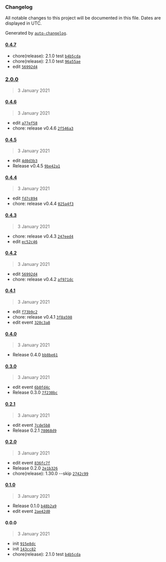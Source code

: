 ### Changelog

All notable changes to this project will be documented in this file. Dates are displayed in UTC.

Generated by [`auto-changelog`](https://github.com/CookPete/auto-changelog).

#### [0.4.7](https://github.com/undind/react-button/compare/2.0.0...0.4.7)

- chore(release): 2.1.0 test [`b4b5cda`](https://github.com/undind/react-button/commit/b4b5cda2498f881dd6151d5ca7c7c20e17779e9a)
- chore(release): 2.1.0 test [`96a55ae`](https://github.com/undind/react-button/commit/96a55ae7d21ac2d2120559551b4f7dc89073061f)
- edit [`56992d4`](https://github.com/undind/react-button/commit/56992d4141725e9262f7d2e6882d5375b060662d)

### [2.0.0](https://github.com/undind/react-button/compare/0.4.6...2.0.0)

> 3 January 2021

#### [0.4.6](https://github.com/undind/react-button/compare/0.4.5...0.4.6)

> 3 January 2021

- edit [`a77ef58`](https://github.com/undind/react-button/commit/a77ef58f66fe894d115d202202b8cd4f7792769a)
- chore: release v0.4.6 [`2f546a3`](https://github.com/undind/react-button/commit/2f546a33270884531f88b223c924b130878538bc)

#### [0.4.5](https://github.com/undind/react-button/compare/0.4.4...0.4.5)

> 3 January 2021

- edit [`4d0d3b3`](https://github.com/undind/react-button/commit/4d0d3b34c96a642ec589715ce6ca9cfab2ba27d5)
- Release v0.4.5 [`9be42a1`](https://github.com/undind/react-button/commit/9be42a19b08fa8f9f485bf2d4c39477fd31befd5)

#### [0.4.4](https://github.com/undind/react-button/compare/0.4.3...0.4.4)

> 3 January 2021

- edit [`fd7c894`](https://github.com/undind/react-button/commit/fd7c894e43e230abd8c2807db89e211a04db684c)
- chore: release v0.4.4 [`025a4f3`](https://github.com/undind/react-button/commit/025a4f36c32ca67bf89eff0f3d266665119a41c3)

#### [0.4.3](https://github.com/undind/react-button/compare/0.4.2...0.4.3)

> 3 January 2021

- chore: release v0.4.3 [`247eed4`](https://github.com/undind/react-button/commit/247eed4d3b3bd5834b1ccef014138ef6174377d9)
- edit [`ec52c46`](https://github.com/undind/react-button/commit/ec52c46217573c91c3f8555054aabc7ce33ceee1)

#### [0.4.2](https://github.com/undind/react-button/compare/0.4.1...0.4.2)

> 3 January 2021

- edit [`56992d4`](https://github.com/undind/react-button/commit/56992d4141725e9262f7d2e6882d5375b060662d)
- chore: release v0.4.2 [`af971dc`](https://github.com/undind/react-button/commit/af971dce45667e22c678443f855f66f18e8b532d)

#### [0.4.1](https://github.com/undind/react-button/compare/0.4.0...0.4.1)

> 3 January 2021

- edit [`f73b9c2`](https://github.com/undind/react-button/commit/f73b9c29d78fd21862066b464cb99ea39ce9546e)
- chore: release v0.4.1 [`3f8a598`](https://github.com/undind/react-button/commit/3f8a5980c8164be8234c7d4aae6ca41a1325ca4c)
- edit event [`320c3a8`](https://github.com/undind/react-button/commit/320c3a81d2ec72145ea21604c3ddeb6d45bf32d1)

#### [0.4.0](https://github.com/undind/react-button/compare/0.3.0...0.4.0)

> 3 January 2021

- Release 0.4.0 [`bb8be61`](https://github.com/undind/react-button/commit/bb8be6181d7269f1391bfdfb9a8269634d8908ac)

#### [0.3.0](https://github.com/undind/react-button/compare/0.2.1...0.3.0)

> 3 January 2021

- edit event [`6b0fd4c`](https://github.com/undind/react-button/commit/6b0fd4cf570bb15454e0c23723c7ff738c3d32b8)
- Release 0.3.0 [`7f230bc`](https://github.com/undind/react-button/commit/7f230bc637425d327594319595f28456b47e3e67)

#### [0.2.1](https://github.com/undind/react-button/compare/0.2.0...0.2.1)

> 3 January 2021

- edit event [`7cde5b8`](https://github.com/undind/react-button/commit/7cde5b8eba3067beffea6a5f538917388149ca5e)
- Release 0.2.1 [`78068d9`](https://github.com/undind/react-button/commit/78068d90ad56f924c35e1b526c6271a9dc2042bf)

#### [0.2.0](https://github.com/undind/react-button/compare/0.1.0...0.2.0)

> 3 January 2021

- edit event [`836fc7f`](https://github.com/undind/react-button/commit/836fc7f7b9c48132c0c0af280a4c8f1b067275c2)
- Release 0.2.0 [`2e1b326`](https://github.com/undind/react-button/commit/2e1b3264abd58a7dfd843bba91a67ee77abb14d5)
- chore(release): 1.30.0 --skip [`2742c99`](https://github.com/undind/react-button/commit/2742c99d093dd014e6e5df9ab501c557e9536f1a)

#### [0.1.0](https://github.com/undind/react-button/compare/0.0.0...0.1.0)

> 3 January 2021

- Release 0.1.0 [`b48b2a9`](https://github.com/undind/react-button/commit/b48b2a91a1abbb7a923cde31c4ca7d0f51c8f0a7)
- edit event [`2ae42d0`](https://github.com/undind/react-button/commit/2ae42d0f9835f7f4821a0a7f4f08f6e50134e6e2)

#### 0.0.0

> 3 January 2021

- init [`915e8dc`](https://github.com/undind/react-button/commit/915e8dc7d3ace0833066ea470dcc8078652964bc)
- init [`143cc82`](https://github.com/undind/react-button/commit/143cc829fa702c1014480adb79fd6788bedfb64b)
- chore(release): 2.1.0 test [`b4b5cda`](https://github.com/undind/react-button/commit/b4b5cda2498f881dd6151d5ca7c7c20e17779e9a)
